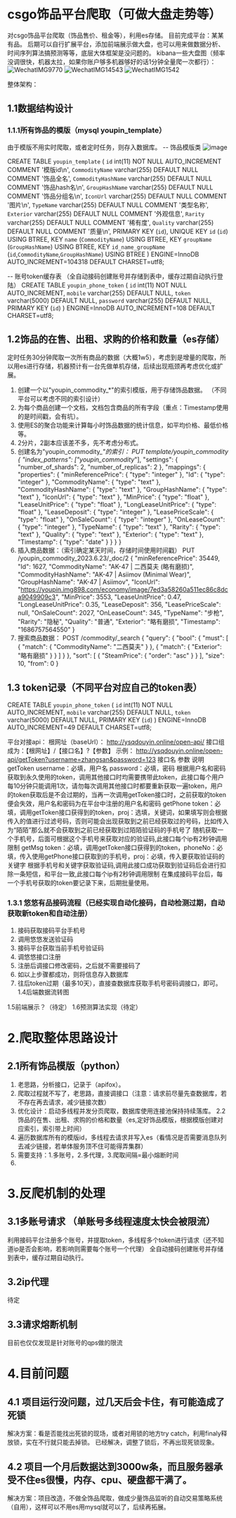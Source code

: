 # csgo饰品平台爬取（可做大盘走势等）
对csgo饰品平台爬取（饰品售价、租金等），利用es存储。
目前完成平台：某某有品。
后期可以自行扩展平台，添加前端展示做大盘，也可以用来做数据分析、时间序列算法搞预测等等，底层大体框架是没问题的。
kibana一些大盘图（频率没调很快，机器太拉，如果你账户够多机器够好的话1分钟全量爬一次都行）：
![WechatIMG9770](https://github.com/869924024/csgo_Analysis/assets/53663993/506b1eac-0a27-41c5-ac7d-f709730c9614)
![WechatIMG14543](https://github.com/user-attachments/assets/82667174-18a0-4390-bd9f-aada11438a58)
![WechatIMG1542](https://github.com/869924024/csgo_Analysis/assets/53663993/83e0b81c-8be8-4ced-9e57-b613db6e228e)

整体架构：
## 1.1数据结构设计
### 1.1.1所有饰品的模版（mysql youpin_template）
由于模版不用实时爬取，或者定时任务，则存入数据库。
-- 饰品模版类 
![image](https://github.com/869924024/csgo_Analysis/assets/53663993/41e08a23-d315-4df9-9f0f-6c4710075fe5)

CREATE TABLE `youpin_template` (
  `id` int(11) NOT NULL AUTO_INCREMENT COMMENT '模版id\n',
  `CommodityName` varchar(255) DEFAULT NULL COMMENT '饰品全名',
  `CommodityHashName` varchar(255) DEFAULT NULL COMMENT '饰品hash名\n',
  `GroupHashName` varchar(255) DEFAULT NULL COMMENT '饰品分组名\n',
  `IconUrl` varchar(255) DEFAULT NULL COMMENT '图片\n',
  `TypeName` varchar(255) DEFAULT NULL COMMENT '类型名称',
  `Exterior` varchar(255) DEFAULT NULL COMMENT '外观信息',
  `Rarity` varchar(255) DEFAULT NULL COMMENT '稀有度',
  `Quality` varchar(255) DEFAULT NULL COMMENT '质量\n',
  PRIMARY KEY (`id`),
  UNIQUE KEY `id` (`id`) USING BTREE,
  KEY `name` (`CommodityName`) USING BTREE,
  KEY `groupName` (`GroupHashName`) USING BTREE,
  KEY `id_name_groupName` (`id`,`CommodityName`,`GroupHashName`) USING BTREE
) ENGINE=InnoDB AUTO_INCREMENT=104318 DEFAULT CHARSET=utf8;

-- 账号token缓存表 （全自动接码创建账号并存储到表中，缓存过期自动执行登陆）
CREATE TABLE `youpin_phone_token` (
  `id` int(11) NOT NULL AUTO_INCREMENT,
  `mobile` varchar(255) DEFAULT NULL,
  `token` varchar(5000) DEFAULT NULL,
  `password` varchar(255) DEFAULT NULL,
  PRIMARY KEY (`id`)
) ENGINE=InnoDB AUTO_INCREMENT=108 DEFAULT CHARSET=utf8;


## 1.2饰品的在售、出租、求购的价格和数量（es存储）
定时任务30分钟爬取一次所有商品的数据（大概1w5），考虑到是增量的爬取，所以用es进行存储，机器预计有一台先做单机存储，后续出现瓶颈再考虑优化或扩展。
1. 创建一个以"youpin_commodity_*"的索引模版，用于存储饰品数据。 （不同平台可以考虑不同的索引设计）
2. 为每个商品创建一个文档，文档包含商品的所有字段（重点：Timestamp使用的是时间戳，会有坑）。  
3.  使用ES的聚合功能来计算每小时饰品数据的统计信息，如平均价格、最低价格等。 
4. 2分片，2副本应该差不多，先不考虑分布式。
1. 创建名为"youpin_commodity_*"的索引：
PUT _template/youpin_commodity
{
  "index_patterns": ["youpin_commodity_*"],
  "settings": {
    "number_of_shards": 2, 
    "number_of_replicas": 2
  },
  "mappings": {
    "properties": {
      "minReferencePrice": {
        "type": "integer"
      },
      "Id": {
        "type": "integer"
      },
      "CommodityName": {
        "type": "text"
      },
      "CommodityHashName": {
        "type": "text"
      },
      "GroupHashName": {
        "type": "text"
      },
      "IconUrl": {
        "type": "text"
      },
      "MinPrice": {
        "type": "float"
      },
      "LeaseUnitPrice": {
        "type": "float"
      },
      "LongLeaseUnitPrice": {
        "type": "float"
      },
      "LeaseDeposit": {
        "type": "integer"
      },
      "LeasePriceScale": {
        "type": "float"
      },
      "OnSaleCount": {
        "type": "integer"
      },
      "OnLeaseCount": {
        "type": "integer"
      },
      "TypeName": {
        "type": "text"
      },
      "Rarity": {
        "type": "text"
      },
      "Quality": {
        "type": "text"
      },
      "Exterior": {
        "type": "text"
      },
	  "Timestamp": {
		"type": "date"
      }
    }
  }
}
2. 插入商品数据：（索引确定某天时间，存储时间使用时间戳）
PUT /youpin_commodity_2023.6.23/_doc/2
{
  "minReferencePrice": 35449,
  "Id": 1627,
  "CommodityName": "AK-47 | 二西莫夫 (略有磨损)",
  "CommodityHashName": "AK-47 | Asiimov (Minimal Wear)",
  "GroupHashName": "AK-47 | Asiimov",
  "IconUrl": "https://youpin.img898.com/economy/image/7ed3a58260a511ec86c8dca9049909c3",
  "MinPrice": 3553,
  "LeaseUnitPrice": 0.47,
  "LongLeaseUnitPrice": 0.35,
  "LeaseDeposit": 356,
  "LeasePriceScale": null,
  "OnSaleCount": 2027,
  "OnLeaseCount": 345,
  "TypeName": "步枪",
  "Rarity": "隐秘",
  "Quality": "普通",
  "Exterior": "略有磨损",
  "Timestamp": "1686757564550"
}
3. 搜索商品数据：
POST /commodity/_search
{
  "query": {
    "bool": {
      "must": [
        {
          "match": {
            "CommodityName": "二西莫夫"
          }
        },
        {
          "match": {
            "Exterior": "略有磨损"
          }
        }
      ]
    }
  },
  "sort": [
    {
      "SteamPrice": {
        "order": "asc"
      }
    }
  ],
  "size": 10,
  "from": 0
}
## 1.3 token记录（不同平台对应自己的token表）
CREATE TABLE `youpin_phone_token` (
  `id` int(11) NOT NULL AUTO_INCREMENT,
  `mobile` varchar(255) DEFAULT NULL,
  `token` varchar(5000) DEFAULT NULL,
  PRIMARY KEY (`id`)
) ENGINE=InnoDB AUTO_INCREMENT=49 DEFAULT CHARSET=utf8;

平台对接api：
根网址（baseUrl）：
http://ysqdouyin.online/open-api/
接口组成为：【根网址】/【接口名】?【参数】
示例：
http://ysqdouyin.online/open-api/getToken?username=zhangsan&password=123
接口名	参数	说明
getToken	username：必填，用户名 password：必填，密码	根据用户名和密码获取到永久使用的token，调用其他接口时均需要携带此token，此接口每个用户每10分钟只能调用1次，请勿每次调用其他接口时都要重新获取一遍token，用户的token获取后是不会过期的，当再一次调用getToken接口时，之前获取的token便会失效，用户名和密码为在平台中注册的用户名和密码
getPhone	token：必填，调用getToken接口获得到的token，proj：选填，关键词，如果填写则会根据传入的值进行过滤号码，否则可能会出现获取到之前已经获取过的号码，比如传入为“陌陌”那么就不会获取到之前已经获取到过陌陌验证码的手机号了	随机获取一个手机号，后面可根据这个手机号来获取对应的验证码,此接口每个ip有2秒钟调用限制
getMsg	token：必填，调用getToken接口获得到的token，phoneNo：必填，传入使用getPhone接口获取到的手机号，proj：必填，传入要获取验证码的关键字	根据手机号和关键字获取验证码,调用此接口成功获取到验证码后会进行扣除一条短信，和平台一致,此接口每个ip有2秒钟调用限制
在集成接码平台后，每一个手机号获取的token要记录下来，后期批量使用。

### 1.3.1 悠悠有品接码流程（已经实现自动化接码，自动检测过期，自动获取新token和自动注册）
1. 接码获取接码平台手机号
2. 调用悠悠发送验证码
3. 接码平台获取当前手机号验证码
4. 调悠悠接口注册
5. 注册后调接口修改密码，之后就不需要接码了
6. 如以上步骤都成功，则将信息存入数据库
7. 往后token过期（最多10天），直接查数据库获取手机号密码调接口，即可。
1.4后端数据流转图

1.5前端展示？（待定）
1.6预测算法实现（待定）
# 2.爬取整体思路设计
## 2.1所有饰品模版（python）
1. 老思路，分析接口，记录于（apifox）。
2. 爬取过程就不写了，老思路，直接调接口（注意：请求前尽量先查数据库，若不存在再去请求，减少链接次数）
3. 优化设计：启动多线程并发分页爬取，数据库使用连接池保持持续落库。
2.2饰品的在售、出租、求购的价格和数量（es,定好饰品模版，根据模版创建对应索引，索引带上时间）
1. 遍历数据库所有的模版id，多线程去请求并写入es（看情况是否需要消息队列去减少链接，若单体服务顶不住可能得弄集群）
2. 需要支持：1.多账号，2.多代理，3.爬取间隔=最小熔断时间
3. 
# 3.反爬机制的处理
## 3.1多账号请求 （单账号多线程速度太快会被限流）
利用接码平台注册多个账号，并提取token，多线程多个token进行请求（还不知道ip是否会影响，若影响则需要每个账号一个代理）
全自动接码创建账号并存储到表中，缓存过期自动执行。
## 3.2ip代理
待定

## 3.3请求熔断机制
目前也仅仅发现是针对账号的qps做的限流

# 4.目前问题
## 4.1 项目运行没问题，过几天后会卡住，有可能造成了死锁
解决方案：看是否能找出死锁的现场，或者对用锁的地方try catch，利用finaly释放锁，实在不行就只能去掉锁。
已经解决，调整了锁后，不再出现死锁现象。
## 4.2 项目一个月后数据达到3000w条，而且服务器承受不住es很慢，内存、cpu、硬盘都干满了。
解决方案：项目改造，不做全饰品爬取，做成少量饰品监听的自动交易策略系统（自用），这样可以不用es用mysql就可以了，后续再拓展。
